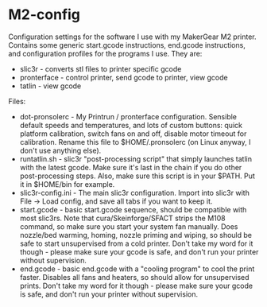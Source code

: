 M2-config
=========

Configuration settings for the software I use with my MakerGear M2 printer. 
Contains some generic start.gcode instructions, end.gcode instructions, 
and configuration profiles for the programs I use. They are:

* slic3r - converts stl files to printer specific gcode
* pronterface - control printer, send gcode to printer, view gcode
* tatlin - view gcode

Files:

* dot-pronsolerc - My Printrun / pronterface configuration. Sensible default speeds and temperatures, and lots of custom buttons: quick platform calibration, switch fans on and off, disable motor timeout for calibration. Rename this file to $HOME/.pronsolerc (on Linux anyway, I don't use anything else).
* runtatlin.sh - slic3r "post-processing script" that simply launches tatlin with the latest gcode. Make sure it's last in the chain if you do other post-processing steps. Also, make sure this script is in your $PATH. Put it in $HOME/bin for example.
* slic3r-config.ini - The main slic3r configuration. Import into slic3r with File -> Load config, and save all tabs if you want to keep it.
* start.gcode - basic start.gcode sequence, should be compatible with most slic3rs. Note that cura/Skeinforge/SFACT strips the M108 command, so make sure you start your system fan manually. Does nozzle/bed warming, homing, nozzle priming and wiping, so should be safe to start unsupervised from a cold printer. Don't take my word for it though - please make sure your gcode is safe, and don't run your printer without supervision.
* end.gcode - basic end.gcode with a "cooling program" to cool the print faster. Disables all fans and heaters, so should allow for unsupervised prints. Don't take my word for it though - please make sure your gcode is safe, and don't run your printer without supervision.
